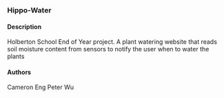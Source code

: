 ### Hippo-Water

#### Description
Holberton School End of Year project.
A plant watering website that reads soil moisture content from sensors to notify the user when to water the plants



#### Authors
Cameron Eng
Peter Wu
